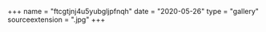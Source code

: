 +++
name = "ftcgtjnj4u5yubgljpfnqh"
date = "2020-05-26"
type = "gallery"
sourceextension = ".jpg"
+++
